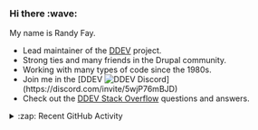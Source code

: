 
<h3>Hi there :wave:</h3>

My name is Randy Fay.

- Lead maintainer of the [DDEV](https://github.com/ddev/ddev) project.
- Strong ties and many friends in the Drupal community.
- Working with many types of code since the 1980s.
- Join me in the [DDEV ![DDEV Discord](https://img.shields.io/discord/664580571770388500?color=7289da&label=discord&logo=discord&logoColor=white_)](https://discord.com/invite/5wjP76mBJD)
- Check out the [DDEV Stack Overflow](https://stackoverflow.com/tags/ddev) questions and answers.

<details>
  <summary>:zap: Recent GitHub Activity</summary>

<!--RECENT_ACTIVITY:start-->
1. 💬 Commented on [#6730](https://github.com/ddev/ddev/issues/6730#issuecomment-2480607065) in [ddev/ddev](https://github.com/ddev/ddev)<br>
2. ✌️ Released [](https://github.com/ddev-test/ddev/releases/tag/v1.23.26) in [ddev-test/ddev](https://github.com/ddev-test/ddev)<br>
3. 💬 Commented on [#6699](https://github.com/ddev/ddev/pull/6699#issuecomment-2479833940) in [ddev/ddev](https://github.com/ddev/ddev)<br>
4. 🎉 Merged PR [#6718](https://github.com/ddev/ddev/pull/6718) in [ddev/ddev](https://github.com/ddev/ddev)<br>
5. ✔️ Closed issue [#6656](https://github.com/ddev/ddev/issues/6656) in [ddev/ddev](https://github.com/ddev/ddev)<br>
6. 🎉 Merged PR [#6717](https://github.com/ddev/ddev/pull/6717) in [ddev/ddev](https://github.com/ddev/ddev)<br>
7. 💬 Commented on [#6716](https://github.com/ddev/ddev/pull/6716#discussion_r1844370186) in [ddev/ddev](https://github.com/ddev/ddev)<br>
8. 💪 Opened PR [#6728](https://github.com/ddev/ddev/pull/6728) in [ddev/ddev](https://github.com/ddev/ddev)<br>
9. 💬 Commented on [#6718](https://github.com/ddev/ddev/pull/6718#issuecomment-2479629013) in [ddev/ddev](https://github.com/ddev/ddev)<br>
10. 💬 Commented on [#6699](https://github.com/ddev/ddev/pull/6699#issuecomment-2479453057) in [ddev/ddev](https://github.com/ddev/ddev)<br>
11. 💬 Commented on [#6699](https://github.com/ddev/ddev/pull/6699#issuecomment-2479440909) in [ddev/ddev](https://github.com/ddev/ddev)<br>
12. 💬 Commented on [#6718](https://github.com/ddev/ddev/pull/6718#issuecomment-2479423624) in [ddev/ddev](https://github.com/ddev/ddev)<br>
13. 💬 Commented on [#6718](https://github.com/ddev/ddev/pull/6718#discussion_r1844143782) in [ddev/ddev](https://github.com/ddev/ddev)<br>
14. 💬 Commented on [#6718](https://github.com/ddev/ddev/pull/6718#discussion_r1844142357) in [ddev/ddev](https://github.com/ddev/ddev)<br>
15. 👍 Approved [#6717](https://github.com/ddev/ddev/pull/6717#pullrequestreview-2439103127) in [ddev/ddev](https://github.com/ddev/ddev)<br>
16. 🔴 Requested changes in [#6699](https://github.com/ddev/ddev/pull/6699#pullrequestreview-2439072834) in [ddev/ddev](https://github.com/ddev/ddev)<br>
17. 👍 Approved [#6692](https://github.com/ddev/ddev/pull/6692#pullrequestreview-2439048855) in [ddev/ddev](https://github.com/ddev/ddev)<br>
18. 💬 Commented on [#6692](https://github.com/ddev/ddev/pull/6692#issuecomment-2479297396) in [ddev/ddev](https://github.com/ddev/ddev)<br>
19. 💬 Commented on [#6692](https://github.com/ddev/ddev/pull/6692#issuecomment-2479111051) in [ddev/ddev](https://github.com/ddev/ddev)<br>
20. 💬 Commented on [#6723](https://github.com/ddev/ddev/issues/6723#issuecomment-2478948080) in [ddev/ddev](https://github.com/ddev/ddev)<br>
<!--RECENT_ACTIVITY:end-->

</details>
